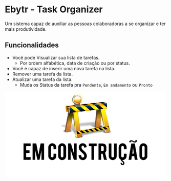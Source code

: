 # Ebytr - Task Organizer

Um sistema capaz de auxiliar as pessoas colaboradoras a se organizar e ter mais produtividade.

## Funcionalidades
* Você pode Visualizar sua lista de tarefas.
  * Por ordem alfabética, data de criação ou por status.
* Você é capaz de inserir uma nova tarefa na lista.
* Remover uma tarefa da lista.
* Atualizar uma tarefa da lista.
  * Muda os Status da tarefa pra `Pendente`, `Em andamento` ou `Pronto`

!['Em Construção'](images/image.png)
